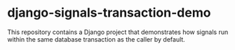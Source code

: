 # django-signals-transaction-demo
This repository contains a Django project that demonstrates how signals run within the same database transaction as the caller by default.
